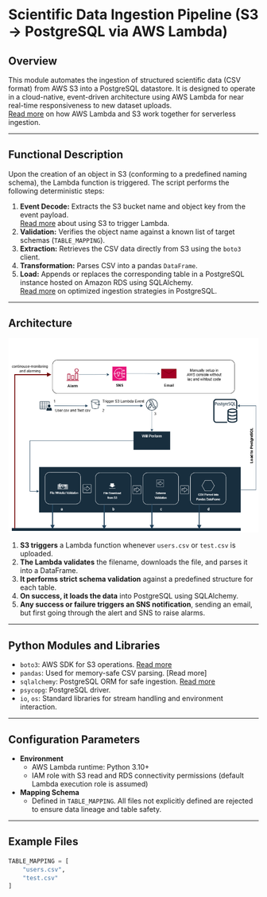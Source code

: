 # Scientific Data Ingestion Pipeline (S3 → PostgreSQL via AWS Lambda)

## Overview

This module automates the ingestion of structured scientific data (CSV format) from AWS S3 into a PostgreSQL datastore. It is designed to operate in a cloud-native, event-driven architecture using AWS Lambda for near real-time responsiveness to new dataset uploads.  
[Read more](https://aws.amazon.com/blogs/big-data/serverless-data-processing-in-action-aws-lambda-and-amazon-s3/) on how AWS Lambda and S3 work together for serverless ingestion.

---

## Functional Description

Upon the creation of an object in S3 (conforming to a predefined naming schema), the Lambda function is triggered. The script performs the following deterministic steps:

1. **Event Decode:** Extracts the S3 bucket name and object key from the event payload.  
   [Read more](https://docs.aws.amazon.com/lambda/latest/dg/with-s3.html) about using S3 to trigger Lambda.
2. **Validation:** Verifies the object name against a known list of target schemas (`TABLE_MAPPING`).
3. **Extraction:** Retrieves the CSV data directly from S3 using the `boto3` client.  
4. **Transformation:** Parses CSV into a pandas `DataFrame`.  
5. **Load:** Appends or replaces the corresponding table in a PostgreSQL instance hosted on Amazon RDS using SQLAlchemy.  
   [Read more](https://www.postgresql.org/docs/current/sql-copy.html) on optimized ingestion strategies in PostgreSQL.

---

##  Architecture

![Overall Architecture](data-ngestion-pipeline.png)

1. **S3 triggers** a Lambda function whenever `users.csv` or `test.csv` is uploaded.
2. **The Lambda validates** the filename, downloads the file, and parses it into a DataFrame.
3. **It performs strict schema validation** against a predefined structure for each table.
4. **On success, it loads the data** into PostgreSQL using SQLAlchemy.
5. **Any success or failure triggers an SNS notification**, sending an email, but first going through the alert and SNS to raise alarms.  
---

## Python Modules and Libraries

* `boto3`: AWS SDK for S3 operations. [Read more](https://boto3.amazonaws.com/v1/documentation/api/latest/index.html)
* `pandas`: Used for memory-safe CSV parsing. [Read more]
* `sqlalchemy`: PostgreSQL ORM for safe ingestion. [Read more](https://docs.sqlalchemy.org/)
* `psycopg`: PostgreSQL driver. 
* `io`, `os`: Standard libraries for stream handling and environment interaction.

---

## Configuration Parameters

* **Environment**
  * AWS Lambda runtime: Python 3.10+
  * IAM role with S3 read and RDS connectivity permissions (default Lambda execution role is assumed)  
* **Mapping Schema**
  * Defined in `TABLE_MAPPING`. All files not explicitly defined are rejected to ensure data lineage and table safety.

---

## Example Files

```python
TABLE_MAPPING = [
    "users.csv",
    "test.csv"
]
